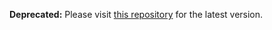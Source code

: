 **Deprecated:** Please visit [this repository](https://github.com/hsleecri/VideoProcessor_PoseEstimation) for the latest version.
